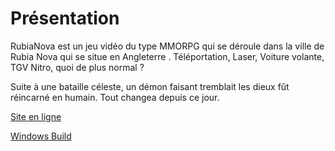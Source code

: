 ﻿# Présentation

RubiaNova est un jeu vidéo du type MMORPG qui se déroule dans la ville de Rubia Nova qui se situe en Angleterre .
Téléportation, Laser, Voiture volante, TGV Nitro, quoi de plus normal ?

Suite à une bataille céleste, un démon faisant tremblait les dieux fût réincarné en humain.
Tout changea depuis ce jour.

[Site en ligne](http://rubianova.virtualhosting.fr)

[Windows Build](http://rubianova.virtualhosting.fr/Windows.zip)
